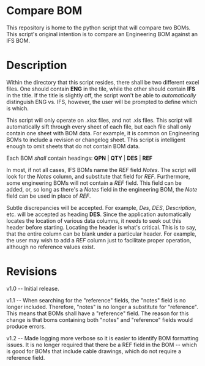 # Compare BOM
This repository is home to the python script that will compare two BOMs.  This script's original intention is to compare an Engineering BOM against an IFS BOM.   

# Description 
Within the directory that this script resides, there shall be two different excel files.  One should contain **ENG** in the tile, while the other should contain **IFS** in the title.  If the title is slightly off, the script won't be able to _automatically_ distinguish ENG vs. IFS, however, the user will be prompted to define which is which.  

This script will only operate on .xlsx files, and not .xls files. This script will automatically sift through every sheet of each file, but each file shall only contain one sheet with BOM data.  For example, it is common on Engineering BOMs to include a revision or changelog sheet.  This script is intelligent enough to omit sheets that do not contain BOM data.  

Each BOM _shall_ contain headings: __QPN__ | __QTY__ | __DES__ | __REF__ 

In most, if not all cases, IFS BOMs name the _REF_ field _Notes_.  The script will look for the _Notes_ column, and substitute that field for _REF_.  Furthermore, some engineering BOMs will not contain a _REF_ field.  This field can be added, or, so long as there's a _Notes_ field in the engineering BOM, the _Note_ field can be used in place of _REF_.  

Subtle discrepancies will be accepted.  For example, _Des_, _DES_, _Description_, etc. will be accepted as heading __DES__.  Since the application automatically locates the location of various data columns, it needs to seek out this header before starting. Locating the header is what's critical.  This is to say, that the entire column can be blank under a particular header.  For example, the user may wish to add a _REF_ column just to facilitate proper operation, although no reference values exist.  

# Revisions
v1.0 -- Initial release.   

v1.1 --  When searching for the "reference" fields, the "notes" field is no longer included.  Therefore, "notes" is no longer a substitute for "reference".  This means that BOMs shall have a "reference" field.  The reason for this change is that boms containing both "notes" and "reference" fields would produce errors.   

v1.2 -- Made logging more verbose so it is easier to identify BOM formatting issues.  It is no longer required that there be a REF field in the BOM -- which is good for BOMs that include cable drawings, which do not require a reference field.  